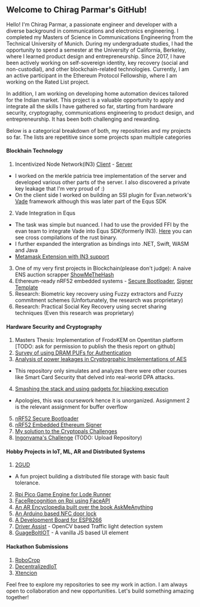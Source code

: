 ## Welcome to Chirag Parmar's GitHub!

Hello! I'm Chirag Parmar, a passionate engineer and developer with a diverse background in communications and electronics engineering. I completed my Masters of Science in Communications Engineering from the Technical University of Munich. During my undergraduate studies, I had the opportunity to spend a semester at the University of California, Berkeley, where I learned product design and entrepreneurship. Since 2017, I have been actively working on self-sovereign identity, key recovery (social and non-custodial), and other blockchain-related technologies. Currently, I am an active participant in the Ethereum Protocol Fellowship, where I am working on the Rated List project. 

In addition, I am working on developing home automation devices tailored for the Indian market. This project is a valuable opportunity to apply and integrate all the skills I have gathered so far, starting from hardware security, cryptography, communications engineering to product design, and entrepreneurship. It has been both challenging and rewarding.

Below is a categorical breakdown of both, my repositories and my projects so far. The lists are repetitive since some projects span multiple categories

#### Blockhain Technology
1. Incentivized Node Network(IN3) [Client](https://github.com/blockchainsllc/in3) - [Server](https://github.com/blockchainsllc/in3-server)
  * I worked on the merkle patricia tree implementation of the server and developed various other parts of the server. I also discovered a private key leakage that I'm very proud of :)
  * On the client side I worked on building an SSI plugin for Evan.network's [Vade](https://github.com/evannetwork/vade) framework although this was later part of the Equs SDK
2. Vade Integration in Equs
  * The task was simple but nuanced. I had to use the provided FFI by the evan team to integrate Vade into Equs SDK(formerly IN3). [Here](https://github.com/blockchainsllc/vade-bin) you can see cross compilations of the rust binary.
  * I further expanded the intergration as bindings into .NET, Swift, WASM and Java
  * [Metamask Extension with IN3 support](https://github.com/MetaMask/metamask-extension/issues/7868)
3. One of my very first projects in Blockchain(please don't judge): A naive ENS auction scrapper [ShowMeTheHash](https://github.com/chirag-parmar/ShowMeTheHash)
4. Ethereum-ready nRF52 embedded systems - [Secure Bootloader](https://github.com/chirag-parmar/nrf52-secure-boot), [Signer Template](https://github.com/chirag-parmar/nrf-in3-template)
5. Research: Biometric key recovery using Fuzzy extractors and Fuzzy commitment schemes (Unfortunately, the research was proprietary)
6. Research: Practical Social Key Recovery using secret sharing techniques (Even this research was proprietary)

#### Hardware Security and Cryptography
1. Masters Thesis: Implementation of FrodoKEM on Opentitan platform [TODO: ask for permission to publish the thesis report on github]
2. [Survey of using DRAM PUFs for Authentication](https://github.com/chirag-parmar/drams-pufs-research) 
3. [Analysis of power leakages in Cryptogrpahic Implementations of AES](https://github.com/chirag-parmar/dpa-attacks-analysis)
  * This repository only simulates and analyzes there were other courses like Smart Card Security that delved into real-world DPA attacks.
4. [Smashing the stack and using gadgets for hijacking execution](https://github.com/chirag-parmar/embedded-systems-security)
  * Apologies, this was coursework hence it is unorganized. Assignment 2 is the relevant assignment for buffer overflow
5. [nRF52 Secure Bootloader](https://github.com/chirag-parmar/nrf52-secure-boot)
6. [nRF52 Embedded Ethereum Signer](https://github.com/chirag-parmar/nrf-in3-template)
7. [My solution to the Cryptopals Challenges](https://github.com/chirag-parmar/Cryptopals)
8. [Ingonyama's Challenge]() (TODO: Upload Repository)

#### Hobby Projects in IoT, ML, AR and Distributed Systems
1. [2GUD](https://github.com/chirag-parmar/2GUD)
  * A fun project building a distributed file storage with basic fault tolerance.
2. [Rpi Pico Game Engine for Lode Runner](https://github.com/chirag-parmar/pico-lode-runner)
3. [FaceRecognition on Rpi using FaceAPI](https://github.com/chirag-parmar/Face-Recognition)
4. [An AR Encyclopedia built over the book AskMeAnything](https://github.com/chirag-parmar/AskMeAnything)
5. [An Arduino based NFC door lock](https://github.com/chirag-parmar/ArduinoNFC)
6. [A Development Board for ESP8266](https://github.com/chirag-parmar/ESP8266-dev_board)
7. [Driver Assist](https://github.com/chirag-parmar/Driver-Assist) - OpenCV based Traffic light detection system
8. [GuageBoltIOT](https://github.com/chirag-parmar/GaugeBoltIOT) - A vanilla JS based UI element

#### Hackathon Submissions
1. [RoboCrop](https://github.com/chirag-parmar/RoboCrop)
2. [DecentralizedIoT](https://github.com/chirag-parmar/Decentralised-IoT)
3. [Xtencion](https://github.com/chirag-parmar/Xtencion)

Feel free to explore my repositories to see my work in action. I am always open to collaboration and new opportunities. Let's build something amazing together!

